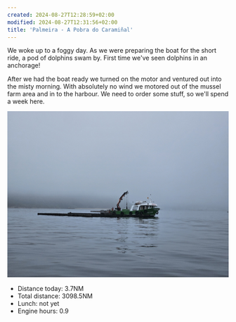 ```yaml
---
created: 2024-08-27T12:28:59+02:00
modified: 2024-08-27T12:31:56+02:00
title: 'Palmeira - A Pobra do Caramiñal'
---
```


We woke up to a foggy day. As we were preparing the boat for the short ride, a pod of dolphins swam by. First time we've seen dolphins in an anchorage!

After we had the boat ready we turned on the motor and ventured out into the misty morning. With absolutely no wind we motored out of the mussel farm area and in to the harbour. We need to order some stuff, so we'll spend a week here.

![Image](../2024/9cd17d124122ee65c17bf03a0289d4a5.jpg) 

* Distance today: 3.7NM
* Total distance: 3098.5NM
* Lunch: not yet
* Engine hours: 0.9
